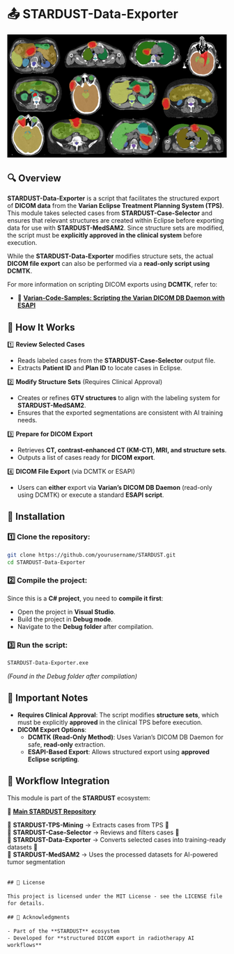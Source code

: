 # 📤 STARDUST-Data-Exporter

![STARDUST-Data-Exporter Collage](assets/Visuals.png)

## 🔍 Overview

**STARDUST-Data-Exporter** is a script that facilitates the structured export of **DICOM data** from the **Varian Eclipse Treatment Planning System (TPS)**. This module takes selected cases from **STARDUST-Case-Selector** and ensures that relevant structures are created within Eclipse before exporting data for use with **STARDUST-MedSAM2**. Since structure sets are modified, the script must be **explicitly approved in the clinical system** before execution.

While the **STARDUST-Data-Exporter** modifies structure sets, the actual **DICOM file export** can also be performed via a **read-only script using DCMTK**. 

For more information on scripting DICOM exports using **DCMTK**, refer to:
- 📄 **[Varian-Code-Samples: Scripting the Varian DICOM DB Daemon with ESAPI](https://github.com/VarianAPIs/Varian-Code-Samples/wiki/Scripting-the-Varian-DICOM-DB-Daemon-with-ESAPI)**

## 📂 How It Works

1️⃣ **Review Selected Cases**
   - Reads labeled cases from the **STARDUST-Case-Selector** output file.
   - Extracts **Patient ID** and **Plan ID** to locate cases in Eclipse.

2️⃣ **Modify Structure Sets** (Requires Clinical Approval)
   - Creates or refines **GTV structures** to align with the labeling system for **STARDUST-MedSAM2**.
   - Ensures that the exported segmentations are consistent with AI training needs.

3️⃣ **Prepare for DICOM Export**
   - Retrieves **CT, contrast-enhanced CT (KM-CT), MRI, and structure sets**.
   - Outputs a list of cases ready for **DICOM export**.

4️⃣ **DICOM File Export** (via DCMTK or ESAPI)
   - Users can **either** export via **Varian’s DICOM DB Daemon** (read-only using DCMTK) or execute a standard **ESAPI script**.

## 🚀 Installation

### 1️⃣ Clone the repository:
```bash
git clone https://github.com/yourusername/STARDUST.git
cd STARDUST-Data-Exporter
```

### 2️⃣ Compile the project:
Since this is a **C# project**, you need to **compile it first**:
- Open the project in **Visual Studio**.
- Build the project in **Debug mode**.
- Navigate to the **Debug folder** after compilation.

### 3️⃣ Run the script:
```bash
STARDUST-Data-Exporter.exe
```
*(Found in the Debug folder after compilation)*

## 📖 Important Notes
- **Requires Clinical Approval**: The script modifies **structure sets**, which must be explicitly **approved** in the clinical TPS before execution.
- **DICOM Export Options**:
  - **DCMTK (Read-Only Method)**: Uses Varian’s DICOM DB Daemon for safe, **read-only** extraction.
  - **ESAPI-Based Export**: Allows structured export using **approved Eclipse scripting**.

## 🔄 Workflow Integration

This module is part of the **STARDUST** ecosystem:

🔗 **[Main STARDUST Repository](../README.md)**

🔹 **STARDUST-TPS-Mining** → Extracts cases from TPS 🔄  
🔹 **STARDUST-Case-Selector** → Reviews and filters cases 🔄  
🔹 **STARDUST-Data-Exporter** → Converts selected cases into training-ready datasets 🔄  
🔹 **STARDUST-MedSAM2** → Uses the processed datasets for AI-powered tumor segmentation  

```

## 📝 License

This project is licensed under the MIT License - see the LICENSE file for details.

## 🙏 Acknowledgments

- Part of the **STARDUST** ecosystem  
- Developed for **structured DICOM export in radiotherapy AI workflows**
